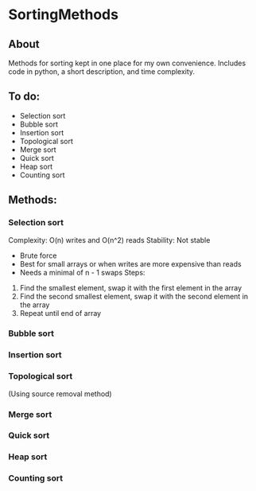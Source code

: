 # SortingMethods
## About
Methods for sorting kept in one place for my own convenience.
Includes code in python, a short description, and time complexity.

## To do:
<ul>
    <li>Selection sort</li>
    <li>Bubble sort</li>
    <li>Insertion sort</li>
    <li>Topological sort</li>
    <li>Merge sort</li>
    <li>Quick sort</li>
    <li>Heap sort</li>
    <li>Counting sort</li>
</ul>

## Methods:
### Selection sort
Complexity: O(n) writes and O(n^2) reads
Stability: Not stable
- Brute force
- Best for small arrays or when writes are more expensive than reads
- Needs a minimal of n - 1 swaps
Steps:
1. Find the smallest element, swap it with the first element in the array
2. Find the second smallest element, swap it with the second element in the array
3. Repeat until end of array

### Bubble sort
### Insertion sort
### Topological sort
(Using source removal method)
### Merge sort
### Quick sort
### Heap sort
### Counting sort